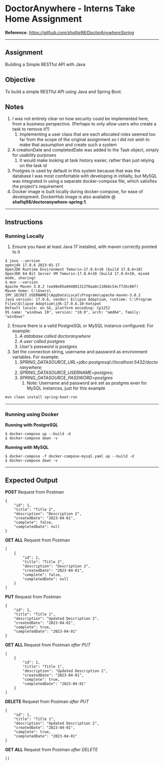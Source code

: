 # DoctorAnywhere - Interns Take Home Assignment
**Reference**: _https://github.com/shafiq98/DoctorAnywhereSpring_

---
## Assignment
Building a Simple RESTful API with Java
## Objective
To build a simple RESTful API using Java and Spring Boot.

## Notes
1. I was not entirely clear on how security could be implemented here, from a business perspective. (Perhaps to only allow users who create a task to remove it?)
   1. Implementing a user class that are each allocated roles seemed too far from the scope of the original assignment so I did not wish to make that assumption and create such a system
2. A creationDate and completedDate was added to the Task object, simply for usability purposes
   1. It would make looking at task history easier, rather than just relying on the task id
3. Postgres is used by default in this system because that was the database I was most comfortable with developing in initially, but MySQL was integrated in using a separate docker-compose file, which satisfies the project's requirement
4. Docker image is built locally during docker-compose, for ease of development. DockerHub image is also available @ **shafiq98/doctoranywhere-spring:1**.
----
## Instructions
### Running Locally
1. Ensure you have at least Java 17 installed, with maven correctly pointed to it
```shell
$ java --version
openjdk 17.0.6 2023-01-17
OpenJDK Runtime Environment Temurin-17.0.6+10 (build 17.0.6+10)
OpenJDK 64-Bit Server VM Temurin-17.0.6+10 (build 17.0.6+10, mixed mode, sharing)
$ mvn --version
Apache Maven 3.8.2 (ea98e05a04480131370aa0c110b8c54cf726c06f)
Maven home: C:\Users\{MY_SECRET_USERNAME}\AppData\Local\Programs\apache-maven-3.8.2
Java version: 17.0.6, vendor: Eclipse Adoptium, runtime: C:\Program Files\Eclipse Adoptium\jdk-17.0.6.10-hotspot
Default locale: en_SG, platform encoding: Cp1252
OS name: "windows 10", version: "10.0", arch: "amd64", family: "windows"
```
2. Ensure there is a valid PostgreSQL or MySQL instance configured. For example:
   1. _A database called doctoranywhere_
   2. _A user called postgres_
   3. _User's password is postgres_
3. Set the connection string, username and password as environment variables. For example:
   1. _SPRING_DATASOURCE_URL=jdbc:postgresql://localhost:5432/doctoranywhere;_
   2. _SPRING_DATASOURCE_USERNAME=postgres;_
   3. _SPRING_DATASOURCE_PASSWORD=postgres_
      1. Note: Username and password are set as postgres even for MySQL instances, just for this example

```bash
mvn clean install spring-boot:run
```
---
### Running using Docker
**Running with PostgreSQL**
```bash\
$ docker-compose up --build -d
$ docker-compose down -v
```
**Running with MySQL**
```bash\
$ docker-compose -f docker-compose-mysql.yaml up --build -d
$ docker-compose down -v
```
---
## Expected Output
**POST** Request from Postman
```shell
{
    "id": 1,
    "title": "Title 2",
    "description": "Description 2",
    "createdDate": "2023-04-01",
    "complete": false,
    "completedDate": null
}
```
**GET ALL** Request from Postman
```shell
[
    {
        "id": 1,
        "title": "Title 2",
        "description": "Description 2",
        "createdDate": "2023-04-01",
        "complete": false,
        "completedDate": null
    }
]
```

**PUT** Request from Postman
```shell
{
    "id": 1,
    "title": "Title 1",
    "description": "Updated Description 2",
    "createdDate": "2023-04-01",
    "complete": true,
    "completedDate": "2023-04-01"
}
```

**GET ALL** Request from Postman _after PUT_
```shell
[
    {
        "id": 1,
        "title": "Title 1",
        "description": "Updated Description 2",
        "createdDate": "2023-04-01",
        "complete": true,
        "completedDate": "2023-04-01"
    }
]
```

**DELETE** Request from Postman _after PUT_
```shell
{
    "id": 1,
    "title": "Title 1",
    "description": "Updated Description 2",
    "createdDate": "2023-04-01",
    "complete": true,
    "completedDate": "2023-04-01"
}
```

**GET ALL** Request from Postman _after DELETE_
```shell
[]
```

